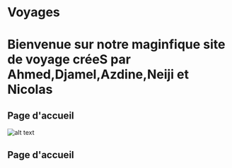 # Voyages
<h1>Bienvenue sur notre maginfique site de voyage créeS par Ahmed,Djamel,Azdine,Neiji et Nicolas </h1>
<h2 Background-color="Blue"><stronge>Page d'accueil </h2></stronge>

![alt text](https://user-images.githubusercontent.com/115155554/205249340-bbba84cf-664a-4492-a3b4-7412bae3588d.png)

<h2 Background-color="Blue"><stronge>Page d'accueil </h2></stronge>
